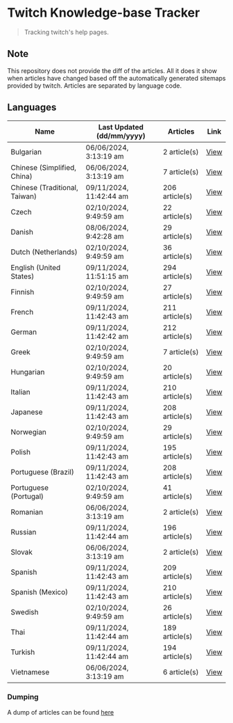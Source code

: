 # Twitch Knowledge-base Tracker
> Tracking twitch's help pages. 

## Note
This repository does not provide the diff of the articles. All it does it show when articles have changed based
off the automatically generated sitemaps provided by twitch. Articles are separated by language code.

## Languages

| Name                          | Last Updated (dd/mm/yyyy) | Articles       | Link                   |
|-------------------------------|---------------------------|----------------|------------------------|
| Bulgarian                     | 06/06/2024, 3:13:19 am    | 2 article(s)   | [View](docs/bg.md)     |
| Chinese (Simplified, China)   | 06/06/2024, 3:13:19 am    | 7 article(s)   | [View](docs/zh_CN.md)  |
| Chinese (Traditional, Taiwan) | 09/11/2024, 11:42:44 am   | 206 article(s) | [View](docs/zh_TW.md)  |
| Czech                         | 02/10/2024, 9:49:59 am    | 22 article(s)  | [View](docs/cs.md)     |
| Danish                        | 08/06/2024, 9:42:28 am    | 29 article(s)  | [View](docs/da.md)     |
| Dutch (Netherlands)           | 02/10/2024, 9:49:59 am    | 36 article(s)  | [View](docs/nl_NL.md)  |
| English (United States)       | 09/11/2024, 11:51:15 am   | 294 article(s) | [View](docs/en_US.md)  |
| Finnish                       | 02/10/2024, 9:49:59 am    | 27 article(s)  | [View](docs/fi.md)     |
| French                        | 09/11/2024, 11:42:43 am   | 211 article(s) | [View](docs/fr.md)     |
| German                        | 09/11/2024, 11:42:42 am   | 212 article(s) | [View](docs/de.md)     |
| Greek                         | 02/10/2024, 9:49:59 am    | 7 article(s)   | [View](docs/el.md)     |
| Hungarian                     | 02/10/2024, 9:49:59 am    | 20 article(s)  | [View](docs/hu.md)     |
| Italian                       | 09/11/2024, 11:42:43 am   | 210 article(s) | [View](docs/it.md)     |
| Japanese                      | 09/11/2024, 11:42:43 am   | 208 article(s) | [View](docs/ja.md)     |
| Norwegian                     | 02/10/2024, 9:49:59 am    | 29 article(s)  | [View](docs/no.md)     |
| Polish                        | 09/11/2024, 11:42:43 am   | 195 article(s) | [View](docs/pl.md)     |
| Portuguese (Brazil)           | 09/11/2024, 11:42:43 am   | 208 article(s) | [View](docs/pt_BR.md)  |
| Portuguese (Portugal)         | 02/10/2024, 9:49:59 am    | 41 article(s)  | [View](docs/pt_PT.md)  |
| Romanian                      | 06/06/2024, 3:13:19 am    | 2 article(s)   | [View](docs/ro.md)     |
| Russian                       | 09/11/2024, 11:42:44 am   | 196 article(s) | [View](docs/ru.md)     |
| Slovak                        | 06/06/2024, 3:13:19 am    | 2 article(s)   | [View](docs/sk.md)     |
| Spanish                       | 09/11/2024, 11:42:43 am   | 209 article(s) | [View](docs/es.md)     |
| Spanish (Mexico)              | 09/11/2024, 11:42:43 am   | 210 article(s) | [View](docs/es_MX.md)  |
| Swedish                       | 02/10/2024, 9:49:59 am    | 26 article(s)  | [View](docs/sv.md)     |
| Thai                          | 09/11/2024, 11:42:44 am   | 189 article(s) | [View](docs/th.md)     |
| Turkish                       | 09/11/2024, 11:42:44 am   | 194 article(s) | [View](docs/tr.md)     |
| Vietnamese                    | 06/06/2024, 3:13:19 am    | 6 article(s)   | [View](docs/vi.md)     |

### Dumping
A dump of articles can be found [here](docs/RAW.md)